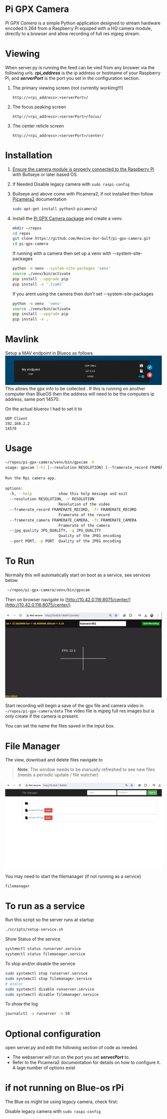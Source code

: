 # Pi GPX Camera
*Pi GPX Camera* is a simple Python application designed to stream hardware encoded h.264 from a Raspberry Pi equiped with a HQ camera module, directly to a browser and allow recording of full res mjpeg stream. 


# Viewing
When server.py is running the feed can be vied from any broswer via the following urls. **_rpi_address_** is the ip address or hostname of your Raspberry Pi, and **_serverPort_** is the port you set in the configuration section.  

1. The primary viewing screen  (not currently workimg!!!)
    ```
    http://<rpi_address>:<serverPort>/   
    ```
2. The focus peaking screen 
    ```
    http://<rpi_address>:<serverPort>/focus/
    ```
3. The center reticle screen 
    ```
    http://<rpi_address>:<serverPort>/center/
    ```

# Installation
1. [Ensure the camera module is properly connected to the Raspberry Pi](https://projects.raspberrypi.org/en/projects/getting-started-with-picamera/2) with Bullseye or later based OS.


2. If Needed Disable legacy camera with `sudo raspi-config`

3. Bullseye and above come with Picamera2, if not installed then follow [Picamera2](https://datasheets.raspberrypi.com/camera/picamera2-manual.pdf) documentation

    ``` sh
    sudo apt-get install python3-picamera2
    ```

5. Install the [Pi GPX Camera package](https://github.com/Revive-Our-Gulf/pi-gpx-camera) and create a venv. 
    
    ``` sh
    mkdir ~/repos
    cd repos
    git clone https://github.com/Revive-Our-Gulf/pi-gpx-camera.git
    cd pi-gpx-camera
    ```

    If running with a camera then set up a venv with --system-site-packages

    ``` sh
    python -m venv --system-site-packages 'venv'
    source ./venv/bin/activate
    pip install --upgrade pip
    pip install -e '.[cam]'
    ```

    If you arent using the camera then don't set --system-site-packages 
    ``` sh
    python -m venv  'venv'
    source ./venv/bin/activate
    pip install --upgrade pip
    pip install -e .
    ```

# Mavlink
Setup a MAV endpoint in Blueos as follows 
![BlueOS MAVLink Endpoint](readmeAssets/blueos-mavlink-endpoint.png)
This allows the gpx info to be collected .  If this is running on another computer than BlueOS then the address will need to be the computers ip address, same port 14570.

On the actual bluerov I had to set it to 
```
UDP Client
192.168.2.2
14570
```

# Usage

``` sh
~/repos/pi-gpx-camera/venv/bin/gpxcam -h
usage: gpxcam [-h] [--resolution RESOLUTION] [--framerate_record FRAMERATE_RECORD] [--framerate_camera FRAMERATE_CAMERA] [--jpg_quality JPG_QUALITY] [--port PORT]

Run the Rpi camera app.

options:
  -h, --help            show this help message and exit
  --resolution RESOLUTION, -r RESOLUTION
                        Resolution of the video
  --framerate_record FRAMERATE_RECORD, -fr FRAMERATE_RECORD
                        Framerate of the record
  --framerate_camera FRAMERATE_CAMERA, -fc FRAMERATE_CAMERA
                        Framerate of the camera
  --jpg_quality JPG_QUALITY, -q JPG_QUALITY
                        Quality of the JPEG encoding
  --port PORT, -p PORT  Quality of the JPEG encoding
```

# To Run

Normally this will automatically start on boot as a service, see services below
``` sh
 ~/repos/pi-gpx-camera/venv/bin/gpxcam
```
Then on browser navigate to  [http://10.42.0.116:8075/center/](http://10.42.0.116:8075/center/) 

![pi-gpx-cam.gif](readmeAssets/pi-gpx-cam.gif)

Start recording will begin a save of the gpx file and camera video in `~/repos/pi-gpx-camera/data`
The video file is mjpeg full res images but is only create if the camera is present.

You can set the name the files saved in the input box.

# File Manager

The view, download and delete files navigate to 

> **Note**: The window needs to be manually refreshed to see new files (needs a periodic update /  file watcher)

![filemanager](readmeAssets/filemanager.png)


You may need to start the filemanager (if not running as a service)
``` sh
filemanager
```

# To run as a service

Run this script so the server runs at startup

``` sh
./scripts/setup-service.sh 
```
Show Status of the service 
``` sh
systemctl status runserver.service
systemctl status filemanager.service
```

To stop and/or disable the service 
``` sh
sudo systemctl stop runserver.service
sudo systemctl stop filemanager.service
# and/or
sudo systemctl disable runserver.service
sudo systemctl disable filemanager.service
```
To show the log
``` sh
journalctl -u runserver -n 50
```

# Optional configuration
open server.py and edit the following section of code as needed. 
- The webserver will run on the port you set **_serverPort_** to.  
- Refer to the Picamera2 documentation for details on how to configure it. A lage number of options exist 


#  if not running on Blue-os rPi
The Blue os might be using legacy camera, check first:

Disable legacy camera with `sudo raspi-config`



